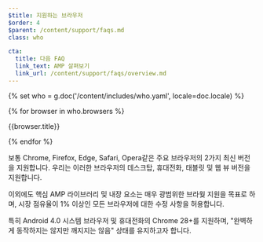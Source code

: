 ```yaml
---
$title: 지원하는 브라우저
$order: 4
$parent: /content/support/faqs.md
class: who

cta:
  title: 다음 FAQ
  link_text: AMP 살펴보기
  link_url: /content/support/faqs/overview.md
---
```

{% set who = g.doc('/content/includes/who.yaml', locale=doc.locale) %}

<div class="browser-container">
{% for browser in who.browsers %}
  <div class="browser">
    <amp-img width="75"
        height="75"
        layout="responsive"
        src="{{browser.img}}"></amp-img>
    <p class="browser-title">{{browser.title}}</p>
  </div>
{% endfor %}
</div>

보통 Chrome, Firefox, Edge, Safari, Opera같은 주요 브라우저의 2가지 최신 버전을 지원합니다.
우리는 이러한 브라우저의 데스크탑, 휴대전화, 태블릿 및 웹 뷰 버전을 지원합니다.

이외에도 핵심 AMP 라이브러리 및 내장 요소는 매우 광범위한 브라웢 지원을 목표로 하며,
시장 점유율이 1% 이상인 모든 브라우저에 대한 수정 사항을 허용합니다.

특히 Android 4.0 시스템 브라우저 및 휴대전화의 Chrome 28+를 지원하며,
"완벽하게 동작하지는 않지만 깨지지는 않음" 상태를 유지하고자 합니다.
